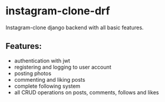 # instagram-clone-drf

Instagram-clone django backend with all basic features.

## Features:

-   authentication with jwt
-   registering and logging to user account
-   posting photos
-   commenting and liking posts
-   complete following system
-   all CRUD operations on posts, comments, follows and likes
